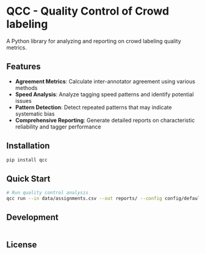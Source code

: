 # QCC - Quality Control of Crowd labeling

A Python library for analyzing and reporting on crowd labeling quality metrics.

## Features

- **Agreement Metrics**: Calculate inter-annotator agreement using various methods
- **Speed Analysis**: Analyze tagging speed patterns and identify potential issues
- **Pattern Detection**: Detect repeated patterns that may indicate systematic bias
- **Comprehensive Reporting**: Generate detailed reports on characteristic reliability and tagger performance

## Installation

```bash
pip install qcc
```

## Quick Start

```bash
# Run quality control analysis
qcc run --in data/assignments.csv --out reports/ --config config/default.yml
```

## Development

```bash

```

## License
